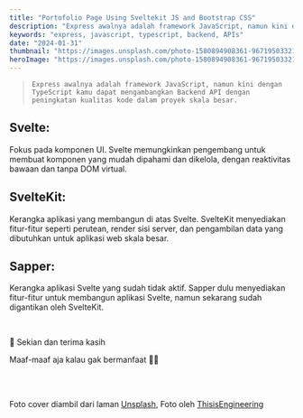 ```yaml
---
title: "Portofolio Page Using Sveltekit JS and Bootstrap CSS"
description: "Express awalnya adalah framework JavaScript, namun kini dengan TypeScript kamu dapat mengambangkan Backend API dengan peningkatan kualitas kode dalam proyek skala besar."
keywords: "express, javascript, typescript, backend, APIs"
date: "2024-01-31"
thumbnail: "https://images.unsplash.com/photo-1580894908361-967195033215?q=80&w=1740&auto=format&fit=crop&ixlib=rb-4.1.0&ixid=M3wxMjA3fDB8MHxwaG90by1wYWdlfHx8fGVufDB8fHx8fA%3D%3D"
heroImage: "https://images.unsplash.com/photo-1580894908361-967195033215?q=80&w=1920&auto=format&fit=crop&ixlib=rb-4.1.0&ixid=M3wxMjA3fDB8MHxwaG90by1wYWdlfHx8fGVufDB8fHx8fA%3D%3D"
---
```


<!-- ![Test Alt](https://images.unsplash.com/photo-1580894908361-967195033215?q=80&w=1740&auto=format&fit=crop&ixlib=rb-4.1.0&ixid=M3wxMjA3fDB8MHxwaG90by1wYWdlfHx8fGVufDB8fHx8fA%3D%3D "Test Title") -->

<!-- # Portofolio Page Using Sveltekit JS and Bootstrap CSS -->

> `Express awalnya adalah framework JavaScript, namun kini dengan TypeScript kamu dapat mengambangkan Backend API dengan peningkatan kualitas kode dalam proyek skala besar.`

## Svelte:
Fokus pada komponen UI. Svelte memungkinkan pengembang untuk membuat komponen yang mudah dipahami dan dikelola, dengan reaktivitas bawaan dan tanpa DOM virtual.

## SvelteKit:
Kerangka aplikasi yang membangun di atas Svelte. SvelteKit menyediakan fitur-fitur seperti perutean, render sisi server, dan pengambilan data yang dibutuhkan untuk aplikasi web skala besar. 

## Sapper:
Kerangka aplikasi Svelte yang sudah tidak aktif. Sapper dulu menyediakan fitur-fitur untuk membangun aplikasi Svelte, namun sekarang sudah digantikan oleh SvelteKit.

<br />

👋 Sekian dan terima kasih

Maaf-maaf aja kalau gak bermanfaat 🙇😭

<br /><br />

Foto cover diambil dari laman [Unsplash](https://unsplash.com/), Foto oleh [ThisisEngineering](https://unsplash.com/@thisisengineering)
